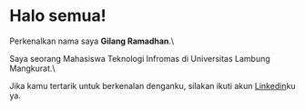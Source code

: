# Halo semua! 

Perkenalkan nama saya **Gilang Ramadhan**.\

Saya seorang Mahasiswa Teknologi Infromas di Universitas Lambung Mangkurat.\

Jika kamu tertarik untuk berkenalan denganku, silakan ikuti akun [Linkedin](https://www.linkedin.com/in/obyy/)ku ya.

<!--
**Obyyyy/Obyyyy** is a ✨ _special_ ✨ repository because its `README.md` (this file) appears on your GitHub profile.

Here are some ideas to get you started:

- 🔭 I’m currently working on ...
- 🌱 I’m currently learning ...
- 👯 I’m looking to collaborate on ...
- 🤔 I’m looking for help with ...
- 💬 Ask me about ...
- 📫 How to reach me: ...
- 😄 Pronouns: ...
- ⚡ Fun fact: ...
-->
